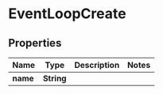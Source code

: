 
# EventLoopCreate

## Properties
Name | Type | Description | Notes
------------ | ------------- | ------------- | -------------
**name** | **String** |  | 



